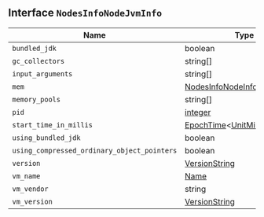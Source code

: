## Interface `NodesInfoNodeJvmInfo`

| Name | Type | Description |
| - | - | - |
| `bundled_jdk` | boolean | using_bundled_jdk |
| `gc_collectors` | string[] | &nbsp; |
| `input_arguments` | string[] | &nbsp; |
| `mem` | [NodesInfoNodeInfoJvmMemory](./NodesInfoNodeInfoJvmMemory.md) | &nbsp; |
| `memory_pools` | string[] | &nbsp; |
| `pid` | [integer](./integer.md) | &nbsp; |
| `start_time_in_millis` | [EpochTime](./EpochTime.md)<[UnitMillis](./UnitMillis.md)> | &nbsp; |
| `using_bundled_jdk` | boolean | &nbsp; |
| `using_compressed_ordinary_object_pointers` | boolean | string | &nbsp; |
| `version` | [VersionString](./VersionString.md) | &nbsp; |
| `vm_name` | [Name](./Name.md) | &nbsp; |
| `vm_vendor` | string | &nbsp; |
| `vm_version` | [VersionString](./VersionString.md) | &nbsp; |
